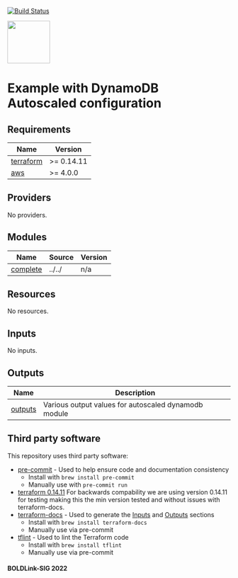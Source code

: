 [![Build Status](https://github.com/boldlink/terraform-aws-dynamodb/actions/workflows/pre-commit.yml/badge.svg)](https://github.com/boldlink/terraform-aws-dynamodb/actions)

[<img src="https://avatars.githubusercontent.com/u/25388280?s=200&v=4" width="96"/>](https://boldlink.io)

# Example with DynamoDB Autoscaled configuration

<!-- BEGINNING OF PRE-COMMIT-TERRAFORM DOCS HOOK -->
## Requirements

| Name | Version |
|------|---------|
| <a name="requirement_terraform"></a> [terraform](#requirement\_terraform) | >= 0.14.11 |
| <a name="requirement_aws"></a> [aws](#requirement\_aws) | >= 4.0.0 |

## Providers

No providers.

## Modules

| Name | Source | Version |
|------|--------|---------|
| <a name="module_complete"></a> [complete](#module\_complete) | ../../ | n/a |

## Resources

No resources.

## Inputs

No inputs.

## Outputs

| Name | Description |
|------|-------------|
| <a name="output_outputs"></a> [outputs](#output\_outputs) | Various output values for autoscaled dynamodb module |
<!-- END OF PRE-COMMIT-TERRAFORM DOCS HOOK -->

## Third party software
This repository uses third party software:
* [pre-commit](https://pre-commit.com/) - Used to help ensure code and documentation consistency
  * Install with `brew install pre-commit`
  * Manually use with `pre-commit run`
* [terraform 0.14.11](https://releases.hashicorp.com/terraform/0.14.11/) For backwards compability we are using version 0.14.11 for testing making this the min version tested and without issues with terraform-docs.
* [terraform-docs](https://github.com/segmentio/terraform-docs) - Used to generate the [Inputs](#Inputs) and [Outputs](#Outputs) sections
  * Install with `brew install terraform-docs`
  * Manually use via pre-commit
* [tflint](https://github.com/terraform-linters/tflint) - Used to lint the Terraform code
  * Install with `brew install tflint`
  * Manually use via pre-commit

#### BOLDLink-SIG 2022
